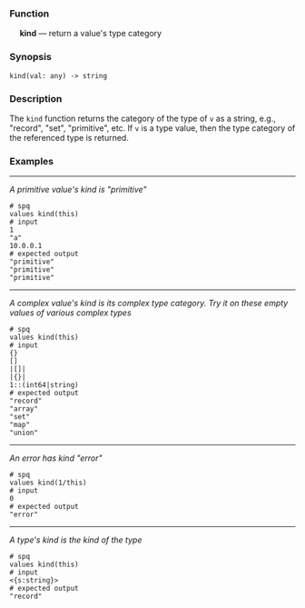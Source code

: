 ### Function

&emsp; **kind** &mdash; return a value's type category

### Synopsis

```
kind(val: any) -> string
```

### Description

The `kind` function returns the category of the type of `v` as a string,
e.g., "record", "set", "primitive", etc.  If `v` is a type value,
then the type category of the referenced type is returned.

### Examples

---

_A primitive value's kind is "primitive"_

```mdtest-spq
# spq
values kind(this)
# input
1
"a"
10.0.0.1
# expected output
"primitive"
"primitive"
"primitive"
```

---

_A complex value's kind is its complex type category.  Try it on
these empty values of various complex types_

```mdtest-spq
# spq
values kind(this)
# input
{}
[]
|[]|
|{}|
1::(int64|string)
# expected output
"record"
"array"
"set"
"map"
"union"
```

---

_An error has kind "error"_

```mdtest-spq
# spq
values kind(1/this)
# input
0
# expected output
"error"
```

---

_A type's kind is the kind of the type_

```mdtest-spq
# spq
values kind(this)
# input
<{s:string}>
# expected output
"record"
```
